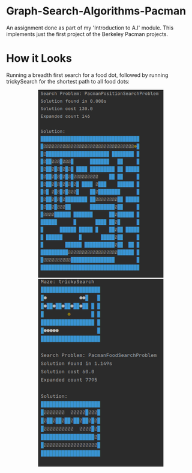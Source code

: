 # Graph-Search-Algorithms-Pacman

An assignment done as part of my 'Introduction to A.I' module. This implements just the first project of the Berkeley Pacman projects.

# How it Looks

Running a breadth first search for a food dot, followed by running trickySearch for the shortest path to all food dots:

<div align="center">
  
<img src="/repo_imgs/img1.png" style="height:500px;"/>
  
<img src="/repo_imgs/img2.png" style="height:500px;"/>
  
</div>
